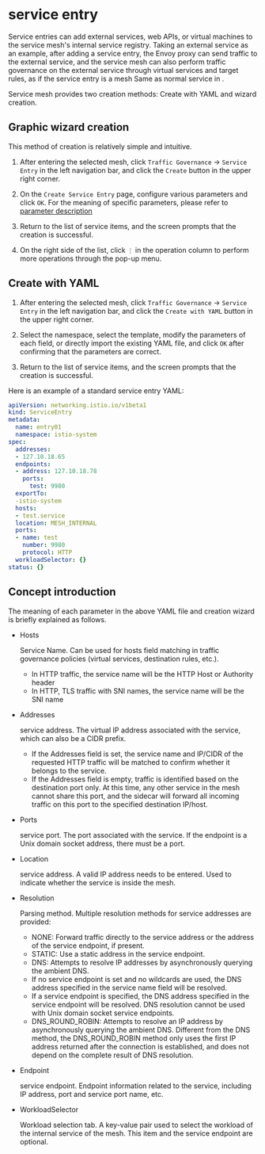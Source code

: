 # service entry

Service entries can add external services, web APIs, or virtual machines to the service mesh's internal service registry.
Taking an external service as an example, after adding a service entry, the Envoy proxy can send traffic to the external service, and the service mesh can also perform traffic governance on the external service through virtual services and target rules, as if the service entry is a mesh Same as normal service in .

Service mesh provides two creation methods: Create with YAML and wizard creation.

## Graphic wizard creation

This method of creation is relatively simple and intuitive.

1. After entering the selected mesh, click `Traffic Governance` -> `Service Entry` in the left navigation bar, and click the `Create` button in the upper right corner.

    

2. On the `Create Service Entry` page, configure various parameters and click `OK`. For the meaning of specific parameters, please refer to [parameter description](#parameters)

    

3. Return to the list of service items, and the screen prompts that the creation is successful.

    

5. On the right side of the list, click `⋮` in the operation column to perform more operations through the pop-up menu.

    

## Create with YAML

1. After entering the selected mesh, click `Traffic Governance` -> `Service Entry` in the left navigation bar, and click the `Create with YAML` button in the upper right corner.

    

2. Select the namespace, select the template, modify the parameters of each field, or directly import the existing YAML file, and click `OK` after confirming that the parameters are correct.

    

3. Return to the list of service items, and the screen prompts that the creation is successful.

    

Here is an example of a standard service entry YAML:

```yaml
apiVersion: networking.istio.io/v1beta1
kind: ServiceEntry
metadata:
  name: entry01
  namespace: istio-system
spec:
  addresses:
  - 127.10.18.65
  endpoints:
  - address: 127.10.18.78
    ports:
      test: 9980
  exportTo:
  -istio-system
  hosts:
  - test.service
  location: MESH_INTERNAL
  ports:
  - name: test
    number: 9980
    protocol: HTTP
  workloadSelector: {}
status: {}
```

## Concept introduction

The meaning of each parameter in the above YAML file and creation wizard is briefly explained as follows.

- Hosts

    Service Name. Can be used for hosts field matching in traffic governance policies (virtual services, destination rules, etc.).

    - In HTTP traffic, the service name will be the HTTP Host or Authority header
    - In HTTP, TLS traffic with SNI names, the service name will be the SNI name

- Addresses

    service address. The virtual IP address associated with the service, which can also be a CIDR prefix.

    - If the Addresses field is set, the service name and IP/CIDR of the requested HTTP traffic will be matched to confirm whether it belongs to the service.
    - If the Addresses field is empty, traffic is identified based on the destination port only. At this time, any other service in the mesh cannot share this port, and the sidecar will forward all incoming traffic on this port to the specified destination IP/host.

- Ports
  
    service port. The port associated with the service. If the endpoint is a Unix domain socket address, there must be a port.

- Location
    
    service address. A valid IP address needs to be entered. Used to indicate whether the service is inside the mesh.

- Resolution

    Parsing method. Multiple resolution methods for service addresses are provided:

    - NONE: Forward traffic directly to the service address or the address of the service endpoint, if present.
    - STATIC: Use a static address in the service endpoint.
    - DNS: Attempts to resolve IP addresses by asynchronously querying the ambient DNS.
    - If no service endpoint is set and no wildcards are used, the DNS address specified in the service name field will be resolved.
    - If a service endpoint is specified, the DNS address specified in the service endpoint will be resolved. DNS resolution cannot be used with Unix domain socket service endpoints.
    - DNS_ROUND_ROBIN: Attempts to resolve an IP address by asynchronously querying the ambient DNS. Different from the DNS method, the DNS_ROUND_ROBIN method only uses the first IP address returned after the connection is established, and does not depend on the complete result of DNS resolution.

- Endpoint

    service endpoint. Endpoint information related to the service, including IP address, port and service port name, etc.

- WorkloadSelector

    Workload selection tab. A key-value pair used to select the workload of the internal service of the mesh. This item and the service endpoint are optional.

<!-- How to use these service entries after creation? -->